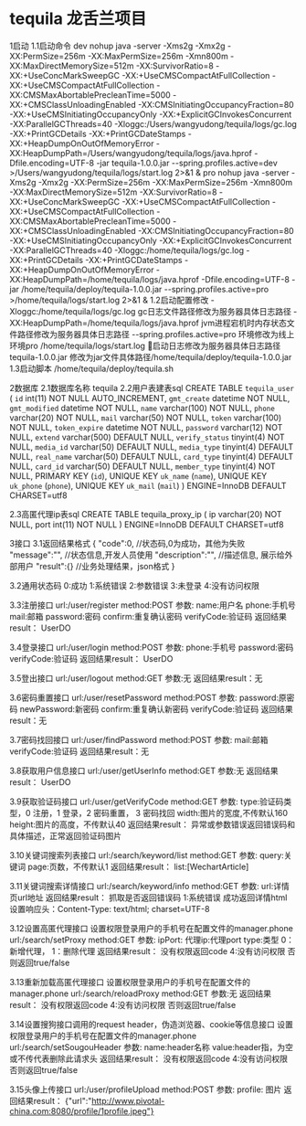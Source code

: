 # tequila 龙舌兰项目

1启动
1.1启动命令
dev
nohup java -server -Xms2g -Xmx2g -XX:PermSize=256m -XX:MaxPermSize=256m -Xmn800m -XX:MaxDirectMemorySize=512m -XX:SurvivorRatio=8 -XX:+UseConcMarkSweepGC -XX:+UseCMSCompactAtFullCollection -XX:+UseCMSCompactAtFullCollection -XX:CMSMaxAbortablePrecleanTime=5000 -XX:+CMSClassUnloadingEnabled -XX:CMSInitiatingOccupancyFraction=80 -XX:+UseCMSInitiatingOccupancyOnly -XX:+ExplicitGCInvokesConcurrent -XX:ParallelGCThreads=40 -Xloggc:/Users/wangyudong/tequila/logs/gc.log -XX:+PrintGCDetails -XX:+PrintGCDateStamps -XX:+HeapDumpOnOutOfMemoryError -XX:HeapDumpPath=/Users/wangyudong/tequila/logs/java.hprof -Dfile.encoding=UTF-8 -jar tequila-1.0.0.jar --spring.profiles.active=dev >/Users/wangyudong/tequila/logs/start.log 2>&1 &
pro
nohup java -server -Xms2g -Xmx2g -XX:PermSize=256m -XX:MaxPermSize=256m -Xmn800m -XX:MaxDirectMemorySize=512m -XX:SurvivorRatio=8 -XX:+UseConcMarkSweepGC -XX:+UseCMSCompactAtFullCollection -XX:+UseCMSCompactAtFullCollection -XX:CMSMaxAbortablePrecleanTime=5000 -XX:+CMSClassUnloadingEnabled -XX:CMSInitiatingOccupancyFraction=80 -XX:+UseCMSInitiatingOccupancyOnly -XX:+ExplicitGCInvokesConcurrent -XX:ParallelGCThreads=40 -Xloggc:/home/tequila/logs/gc.log -XX:+PrintGCDetails -XX:+PrintGCDateStamps -XX:+HeapDumpOnOutOfMemoryError -XX:HeapDumpPath=/home/tequila/logs/java.hprof -Dfile.encoding=UTF-8 -jar /home/tequila/deploy/tequila-1.0.0.jar --spring.profiles.active=pro >/home/tequila/logs/start.log 2>&1 &
1.2启动配置修改
-Xloggc:/home/tequila/logs/gc.log  gc日志文件路径修改为服务器具体日志路径
-XX:HeapDumpPath=/home/tequila/logs/java.hprof  jvm进程宕机时内存状态文件路径修改为服务器具体日志路径
--spring.profiles.active=pro 环境修改为线上环境pro
/home/tequila/logs/start.log 启动日志修改为服务器具体日志路径
tequila-1.0.0.jar 修改为jar文件具体路径/home/tequila/deploy/tequila-1.0.0.jar
1.3启动脚本
/home/tequila/deploy/tequila.sh

2数据库
2.1数据库名称
tequila
2.2用户表建表sql
CREATE TABLE `tequila_user` (
  `id` int(11) NOT NULL AUTO_INCREMENT,
  `gmt_create` datetime NOT NULL,
  `gmt_modified` datetime NOT NULL,
  `name` varchar(100) NOT NULL,
  `phone` varchar(20) NOT NULL,
  `mail` varchar(50) NOT NULL,
  `token` varchar(100) NOT NULL,
  `token_expire` datetime NOT NULL,
  `password` varchar(12) NOT NULL,
  `extend` varchar(500) DEFAULT NULL,
  `verify_status` tinyint(4) NOT NULL,
  `media_id` varchar(50) DEFAULT NULL,
  `media_type` tinyint(4) DEFAULT NULL,
  `real_name` varchar(50) DEFAULT NULL,
  `card_type` tinyint(4) DEFAULT NULL,
  `card_id` varchar(50) DEFAULT NULL,
  `member_type` tinyint(4) NOT NULL,
  PRIMARY KEY (`id`),
  UNIQUE KEY `uk_name` (`name`),
  UNIQUE KEY `uk_phone` (`phone`),
  UNIQUE KEY `uk_mail` (`mail`)
) ENGINE=InnoDB DEFAULT CHARSET=utf8

2.3高匿代理ip表sql
CREATE TABLE tequila_proxy_ip (
  ip varchar(20) NOT NULL,
  port int(11) NOT NULL
) ENGINE=InnoDB DEFAULT CHARSET=utf8

3接口
3.1返回结果格式
{
    "code":0, //状态码,0为成功，其他为失败
    "message":"", //状态信息,开发人员使用
    "description":"", //描述信息, 展示给外部用户
    "result":{}  //业务处理结果，json格式
}

3.2通用状态码
0:成功
1:系统错误
2:参数错误
3:未登录
4:没有访问权限

3.3注册接口
url:/user/register
method:POST
参数:
name:用户名
phone:手机号
mail:邮箱
password:密码
confirm:重复确认密码
verifyCode:验证码
返回结果result：
UserDO

3.4登录接口
url:/user/login
method:POST
参数:
phone:手机号
password:密码
verifyCode:验证码
返回结果result：
UserDO

3.5登出接口
url:/user/logout
method:GET
参数:无
返回结果result：无

3.6密码重置接口
url:/user/resetPassword
method:POST
参数:
password:原密码
newPassword:新密码
confirm:重复确认新密码
verifyCode:验证码
返回结果result：无

3.7密码找回接口
url:/user/findPassword
method:POST
参数:
mail:邮箱
verifyCode:验证码
返回结果result：无

3.8获取用户信息接口
url:/user/getUserInfo
method:GET
参数:无
返回结果result：
UserDO

3.9获取验证码接口
url:/user/getVerifyCode
method:GET
参数:
type:验证码类型，0 注册，1 登录，2 密码重置， 3 密码找回
width:图片的宽度,不传默认160
height:图片的高度，不传默认40
返回结果result：
异常或参数错误返回错误码和具体描述，正常返回验证码图片

3.10关键词搜索列表接口
url:/search/keyword/list
method:GET
参数:
query:关键词
page:页数，不传默认1
返回结果result：
list:[WechartArticle]

3.11关键词搜索详情接口
url:/search/keyword/info
method:GET
参数:
url:详情页url地址
返回结果result：
抓取是否返回错误码 1:系统错误
成功返回详情html 设置响应头：Content-Type: text/html; charset=UTF-8

3.12设置高匿代理接口 设置权限登录用户的手机号在配置文件的manager.phone
url:/search/setProxy
method:GET
参数:
ipPort: 代理ip:代理port
type:类型 0：新增代理， 1：删除代理
返回结果result：
没有权限返回code 4:没有访问权限
否则返回true/false

3.13重新加载高匿代理接口 设置权限登录用户的手机号在配置文件的manager.phone
url:/search/reloadProxy
method:GET
参数:无
返回结果result：
没有权限返回code 4:没有访问权限
否则返回true/false

3.14设置搜狗接口调用的request header，伪造浏览器、cookie等信息接口 设置权限登录用户的手机号在配置文件的manager.phone
url:/search/setSougouHeader
参数:
name:header名称
value:header指，为空或不传代表删除此请求头
返回结果result：
没有权限返回code 4:没有访问权限
否则返回true/false

3.15头像上传接口
url:/user/profileUpload
method:POST
参数:
profile: 图片
返回结果result：
{"url":"http://www.pivotal-china.com:8080/profile/1profile.jpeg"}